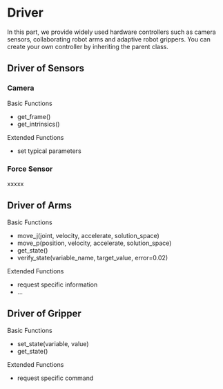 # Driver

In this part, we provide widely used hardware controllers such  as camera sensors, collaborating robot arms and adaptive robot grippers. You can create your own controller by inheriting the parent class.

## Driver of Sensors
### Camera
Basic Functions
- get_frame()
- get_intrinsics()

Extended Functions
- set typical parameters

### Force Sensor
xxxxx

## Driver of Arms
Basic Functions
- move_j(joint, velocity, accelerate, solution_space)
- move_p(position, velocity, accelerate, solution_space)
- get_state()
- verify_state(variable_name, target_value, error=0.02)

Extended Functions
- request specific information
- ...

## Driver of Gripper
Basic Functions
- set_state(variable, value)
- get_state()

Extended Functions
- request specific command


